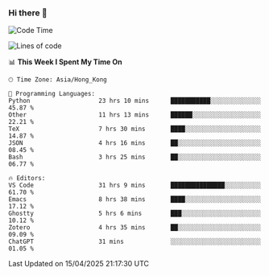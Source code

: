 ### Hi there 👋

<!--
**nicehiro/nicehiro** is a ✨ _special_ ✨ repository because its `README.md` (this file) appears on your GitHub profile.

Here are some ideas to get you started:

- 🔭 I’m currently working on ...
- 🌱 I’m currently learning ...
- 👯 I’m looking to collaborate on ...
- 🤔 I’m looking for help with ...
- 💬 Ask me about ...
- 📫 How to reach me: ...
- 😄 Pronouns: ...
- ⚡ Fun fact: ...
-->

<!--START_SECTION:waka-->
![Code Time](http://img.shields.io/badge/Code%20Time-529%20hrs%209%20mins-blue)

![Lines of code](https://img.shields.io/badge/From%20Hello%20World%20I%27ve%20Written-1.6%20million%20lines%20of%20code-blue)

📊 **This Week I Spent My Time On** 

```text
🕑︎ Time Zone: Asia/Hong_Kong

💬 Programming Languages: 
Python                   23 hrs 10 mins      ███████████░░░░░░░░░░░░░░   45.87 % 
Other                    11 hrs 13 mins      ██████░░░░░░░░░░░░░░░░░░░   22.21 % 
TeX                      7 hrs 30 mins       ████░░░░░░░░░░░░░░░░░░░░░   14.87 % 
JSON                     4 hrs 16 mins       ██░░░░░░░░░░░░░░░░░░░░░░░   08.45 % 
Bash                     3 hrs 25 mins       ██░░░░░░░░░░░░░░░░░░░░░░░   06.77 % 

🔥 Editors: 
VS Code                  31 hrs 9 mins       ███████████████░░░░░░░░░░   61.70 % 
Emacs                    8 hrs 38 mins       ████░░░░░░░░░░░░░░░░░░░░░   17.12 % 
Ghostty                  5 hrs 6 mins        ███░░░░░░░░░░░░░░░░░░░░░░   10.12 % 
Zotero                   4 hrs 35 mins       ██░░░░░░░░░░░░░░░░░░░░░░░   09.09 % 
ChatGPT                  31 mins             ░░░░░░░░░░░░░░░░░░░░░░░░░   01.05 % 
```


 Last Updated on 15/04/2025 21:17:30 UTC
<!--END_SECTION:waka-->
